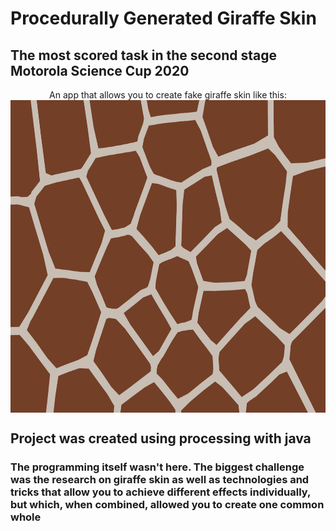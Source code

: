 # Procedurally Generated Giraffe Skin
## The most scored task in the second stage Motorola Science Cup 2020
<div align="center">
  An app that allows you to create fake giraffe skin like this:
  <img align="center" with="500" height="500" src="https://github.com/dawid-poradzinski/MOTOROLASCIENCECUP/blob/main/image.png?raw=true">
</div>

## Project was created using processing with java
### The programming itself wasn't here. The biggest challenge was the research on giraffe skin as well as technologies and tricks that allow you to achieve different effects individually, but which, when combined, allowed you to create one common whole 
